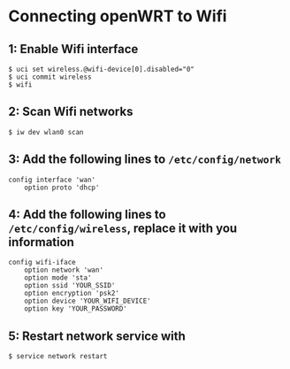 # Connecting openWRT to Wifi

## 1: Enable Wifi interface
```
$ uci set wireless.@wifi-device[0].disabled="0"
$ uci commit wireless
$ wifi
```
## 2: Scan Wifi networks
```
$ iw dev wlan0 scan
```
## 3: Add the following lines to `/etc/config/network`
```
config interface 'wan'
    option proto 'dhcp'
```
## 4: Add the following lines to `/etc/config/wireless`, replace it with you information
```
config wifi-iface
    option network 'wan'
    option mode 'sta'
    option ssid 'YOUR_SSID'
    option encryption 'psk2'
    option device 'YOUR_WIFI_DEVICE'
    option key 'YOUR_PASSWORD'
```
## 5: Restart network service with
```
$ service network restart
```